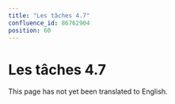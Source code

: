 ```yaml
---
title: "Les tâches 4.7"
confluence_id: 86762904
position: 60
---
```

# Les tâches 4.7


This page has not yet been translated to English.

